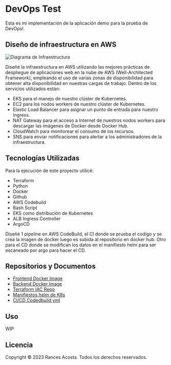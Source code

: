 # DevOps Test

Esta es mi implementación de la aplicación demo para la prueba de DevOps!.

## Diseño de infraestructura en AWS

![Diagrama de Infraestructura](https://i.ibb.co/PFhw5Bf/Simetrik-Dev-Ops-Test-Racosta.jpg)

Diseñé la infraestructura en AWS utilizando las mejores prácticas de despliegue de aplicaciones web en la nube de AWS (Well-Architected Framework), empleando el uso de varias zonas de disponibilidad para obtener alta disponibilidad en nuestras cargas de trabajo. Dentro de los servicios utilizados están:

- EKS para el manejo de nuestro clúster de Kubernetes.
- EC2 para los nodos workers de nuestro clúster de Kubernetes.
- Elastic Load Balancer para asignar un punto de entrada para nuestro Ingress.
- NAT Gateway para el acceso a Internet de nuestros nodos workers para descargar las imágenes de Docker desde Docker Hub.
- CloudWatch para monitorear el consumo de los recursos.
- SNS para enviar notificaciones para alertar a los administradores de la infraestructura.


## Tecnologías Utilizadas

Para la ejecución de este proyecto utilicé:

- Terraform
- Python
- Docker
- Github
- AWS Codebuild
- Bash Script
- EKS como distribución de Kubernetes
- ALB Ingress Controller
- ArgoCD

Diseñé 1 pipeline en AWS CodeBuild, el CI donde se prueba el codigo y se crea la imagen de docker luego es subida al repositorio en docker hub. Otro para el CD donde se modifican los datos en el manifiesto helm para ser escaneado por argo para hacer el CD.

## Repositorios y Documentos

- [Frontend Docker Image](https://hub.docker.com/r/xkingrd/simetrik-frontend)
- [Backend Docker Image](https://hub.docker.com/r/xkingrd/simetrik-backend)
- [Terraform IAC Repo](https://github.com/rancesking/Challenge-sm/tree/main/Terraform)
- [Manifiestos helm de K8s](https://github.com/rancesking/Challenge-sm/tree/main/helm)
- [CI/CD Codedbuild yml](https://github.com/rancesking/Challenge-sm/blob/main/buildspec.yml)


## Uso

WIP

## Licencia

Copyright © 2023 Rances Acosta. Todos los derechos reservados.